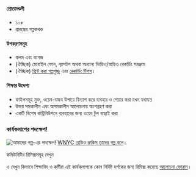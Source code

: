 #### শ্রোতামণ্ডলী

* ১০+
* প্রারম্ভের গল্পকথক

#### উপকরণসমূহ

* কলম এবং কাগজ
* (ঐচ্ছিক) মোবাইল ফোন, ল্যাপটপ অথবা অন্যান্য ভিডিও/অডিও রেকর্ডিং সরঞ্জাম
* (ঐচ্ছিক) [প্রিন্ট করা গল্পগুচ্ছ](http://www.scribd.com/doc/198426785/Story-Planning-Worksheet) এবং [রেকর্ডিং টিপস](http://www.scribd.com/doc/198426782/Recording-and-Interviewing-Basics-Worksheet)।

#### শিক্ষার উদ্দেশ্য
* ফাইলসমূহ মুক্ত, ওয়েব-বান্ধব উপায়ে বিন্যাশ করে ব্যবহার ও শেয়ার করা যখন যথাযত
* উভয় সমকালীন এবং অসমকালীন আলোচনায় অংশগ্রহণ করা
* একটি বিশেষ কন্ট্রিবিউশনে ব্যবহারের জন্য ওয়েব টুল বাছাই করা

### কার্যকলাপের পদক্ষেপ!

![আমাদের গল্প-এর পদক্ষেপ!](http://mozilla.github.io/webmaker-curriculum/images/story-of-us-01.jpg)
[WNYC রেডিও রুকিস তাদের গল্প বলে](http://hivenyc.org/portfolio/digital-citizenship-kit/)।

কমিউনিটির রিমিক্সসমূহ দেখুন

এ দেখুন কিভাবে শিক্ষাবিদ ও কর্মীরা এই কার্যকলাপকে কোন নির্দিষ্ট দর্শকের জন্য রিমিক্স করেছে [আলোচনা ফোরাম](http://discourse.webmaker.org/t/testing-3-participating-on-the-web/1211)।